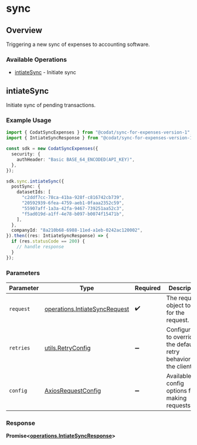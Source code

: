 # sync

## Overview

Triggering a new sync of expenses to accounting software.

### Available Operations

* [intiateSync](#intiatesync) - Initiate sync

## intiateSync

Initiate sync of pending transactions.

### Example Usage

```typescript
import { CodatSyncExpenses } from "@codat/sync-for-expenses-version-1";
import { IntiateSyncResponse } from "@codat/sync-for-expenses-version-1/dist/sdk/models/operations";

const sdk = new CodatSyncExpenses({
  security: {
    authHeader: "Basic BASE_64_ENCODED(API_KEY)",
  },
});

sdk.sync.intiateSync({
  postSync: {
    datasetIds: [
      "c2ddf7cc-78ca-41ba-928f-c816742cb739",
      "20592939-6fea-4759-aeb1-0faaa2352c59",
      "55907aff-1a3a-42fa-9467-739251aa52c3",
      "f5ad019d-a1ff-4e78-b097-b0074f15471b",
    ],
  },
  companyId: "8a210b68-6988-11ed-a1eb-0242ac120002",
}).then((res: IntiateSyncResponse) => {
  if (res.statusCode == 200) {
    // handle response
  }
});
```

### Parameters

| Parameter                                                                      | Type                                                                           | Required                                                                       | Description                                                                    |
| ------------------------------------------------------------------------------ | ------------------------------------------------------------------------------ | ------------------------------------------------------------------------------ | ------------------------------------------------------------------------------ |
| `request`                                                                      | [operations.IntiateSyncRequest](../../models/operations/intiatesyncrequest.md) | :heavy_check_mark:                                                             | The request object to use for the request.                                     |
| `retries`                                                                      | [utils.RetryConfig](../../models/utils/retryconfig.md)                         | :heavy_minus_sign:                                                             | Configuration to override the default retry behavior of the client.            |
| `config`                                                                       | [AxiosRequestConfig](https://axios-http.com/docs/req_config)                   | :heavy_minus_sign:                                                             | Available config options for making requests.                                  |


### Response

**Promise<[operations.IntiateSyncResponse](../../models/operations/intiatesyncresponse.md)>**

